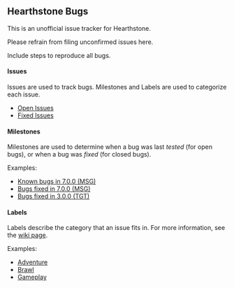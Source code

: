 ## Hearthstone Bugs

This is an unofficial issue tracker for Hearthstone.

Please refrain from filing unconfirmed issues here.

Include steps to reproduce all bugs.

#### Issues

Issues are used to track bugs. Milestones and Labels are used to categorize each issue. 

* [Open Issues](https://github.com/HearthSim/hs-bugs/issues?q=is%3Aissue+is%3Aopen)
* [Fixed Issues](https://github.com/HearthSim/hs-bugs/issues?q=is%3Aissue+is%3Aclosed)

#### Milestones

Milestones are used to determine when a bug was last *tested* (for open bugs), or when a bug was *fixed* (for closed bugs).

Examples:
* [Known bugs in 7.0.0 (MSG)](https://github.com/HearthSim/hs-bugs/milestones/7.0.0.15590)
* [Bugs fixed in 7.0.0 (MSG)](https://github.com/HearthSim/hs-bugs/issues?q=milestone%3A7.0.0.15590+is%3Aclosed)
* [Bugs fixed in 3.0.0 (TGT)](https://github.com/HearthSim/hs-bugs/issues?q=milestone%3A3.0.0.9786+is%3Aclosed)

#### Labels

Labels describe the category that an issue fits in. For more information, see the [wiki page](https://github.com/HearthSim/hs-bugs/wiki/Labels).

Examples:
* [Adventure](https://github.com/HearthSim/hs-bugs/labels/adventure)
* [Brawl](https://github.com/HearthSim/hs-bugs/labels/brawl)
* [Gameplay](https://github.com/HearthSim/hs-bugs/labels/gameplay)
